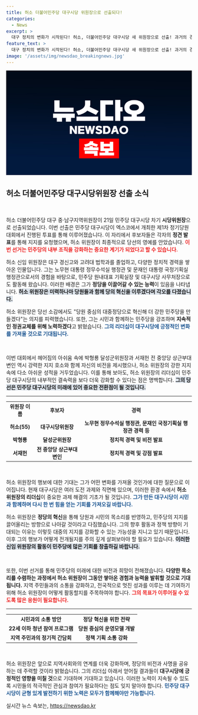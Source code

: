 ```yaml
---
title: 허소 더불어민주당 대구시당 위원장으로 선출되다!
categories:
  - News
excerpt: >
  대구 정치의 변화가 시작된다! 허소, 더불어민주당 대구시당 새 위원장으로 선출! 과거의 경험과 혁신 의지를 지닌 그가 이끄는 민주당의 미래는? 클릭하여 자세히 알아보세요!
feature_text: >
  대구 정치의 변화가 시작된다! 허소, 더불어민주당 대구시당 새 위원장으로 선출! 과거의 경험과 혁신 의지를 지닌 그가 이끄는 민주당의 미래는? 클릭하여 자세히 알아보세요!
image: '/assets/img/newsdao_breakingnews.jpg'
---
```


<p><img src="/assets/img/newsdao_breakingnews.jpg" alt="firstkoreanews 속보" /></p>

<h2 data-ke-size="size26">허소 더불어민주당 대구시당위원장 선출 소식</h2>

<p data-ke-size="size16">&nbsp;</p>

<p>허소 더불어민주당 대구 중·남구지역위원장이 21일 민주당 대구시당 차기 <b>시당위원장</b>으로 선출되었습니다. 이번 선출은 민주당 대구시당이 엑스코에서 개최한 제1차 정기당원대회에서 진행된 투표를 통해 이루어졌습니다. 이 자리에서 후보자들은 각자의 <b>정견 발표</b>를 통해 지지를 요청했으며, 허소 위원장이 최종적으로 당선의 영예를 안았습니다. <b><span style="color: #ee2323;">이번 선거는 민주당의 내부 조직을 강화하는 중요한 계기가 되었다고 할 수 있습니다.</span></b></p>

<p>허소 신임 위원장은 대구 경신고와 고려대 법학과를 졸업하고, 다양한 정치적 경력을 쌓아온 인물입니다. 그는 노무현 대통령 정무수석실 행정관 및 문재인 대통령 국정기획실 행정관으로서의 경험을 바탕으로, 민주당 원내대표 기획실장 및 대구시당 사무처장으로도 활동해 왔습니다. 이러한 배경은 그가 <b>정당을 이끌어갈 수 있는 능력</b>이 있음을 나타냅니다. <b><span style="background-color: #21538527;">허소 위원장은 미력하나마 당원들과 함께 <b>당의 혁신</b>을 이루겠다며 각오를 다졌습니다.</span></b></p>

<p>허소 위원장은 당선 소감에서도 "당원 중심의 대중정당으로 혁신해 더 강한 민주당을 만들겠다"는 의지를 피력했습니다. 또한, 그는 시민과 함께하는 민주당을 강조하며 <b>지속적인 정권교체를 위해 노력하겠다</b>고 밝혔습니다. <b><span style="color: #1a5490;">그의 리더십이 대구시당에 긍정적인 변화를 가져올 것으로 기대됩니다.</span></b></p>

<p data-ke-size="size16">&nbsp;</p>

<p>이번 대회에서 헤어짐의 아쉬움 속에 박형룡 달성군위원장과 서재헌 전 중앙당 상근부대변인 역시 강력한 지지 호소와 함께 자신의 비전을 제시했으나, 허소 위원장의 강한 지지 속에 다소 아쉬운 성적을 거두었습니다. 이를 통해 보아도, 허소 위원장의 리더십이 민주당 대구시당의 내부적인 결속력을 보다 더욱 강화할 수 있다는 점은 명백합니다. <b><span style="background-color: #21538527;">그의 당선은 민주당 대구시당의 미래에 있어 중요한 전환점이 될 것입니다.</span></b></p>

<hr>

<table style="width: 100%;">
<tr>
<td style="text-align: center; height: 17px;"><b>위원장 이름</b></td>
<td style="text-align: center; height: 17px;"><b>후보자</b></td>
<td style="text-align: center; height: 17px;"><b>경력</b></td>
</tr>
<tr>
<td style="text-align: center; height: 17px;"><b>허소(55)</b></td>
<td style="text-align: center; height: 17px;"><b>대구시당위원장</b></td>
<td style="text-align: center; height: 17px;"><b>노무현 정무수석실 행정관, 문재인 국정기획실 행정관 경력 등</b></td>
</tr>
<tr>
<td style="text-align: center; height: 17px;"><b>박형룡</b></td>
<td style="text-align: center; height: 17px;"><b>달성군위원장</b></td>
<td style="text-align: center; height: 17px;"><b>정치적 경력 및 비전 발표</b></td>
</tr>
<tr>
<td style="text-align: center; height: 17px;"><b>서재헌</b></td>
<td style="text-align: center; height: 17px;"><b>전 중앙당 상근부대변인</b></td>
<td style="text-align: center; height: 17px;"><b>정치적 경력 및 강점 발표</b></td>
</tr>
</table>

<p data-ke-size="size16">&nbsp;</p>

<p>허소 위원장의 행보에 대한 기대는 그가 어떤 변화를 가져올 것인가에 대한 질문으로 이어집니다. 현재 대구시당은 여러 도전 과제와 직면해 있으며, 이러한 환경 속에서 <b>허소 위원장의 리더십</b>이 중요한 과제 해결의 기초가 될 것입니다. <b><span style="color: #1a5490;">그가 만든 대구시당이 시민과 함께하며 다시 한 번 힘을 얻는 기회를 가져오길 바랍니다.</span></b></p>

<p>허소 위원장은 <b>정당의 혁신</b>을 통해 당원과 시민의 목소리를 반영하고, 민주당의 지지를 끌어올리는 방향으로 나아갈 것이라고 다짐했습니다. 그의 향후 활동과 정책 방향이 기대되는 이유는 이렇듯 대중의 지지를 강화할 수 있는 가능성을 지니고 있기 때문입니다. 이후 그의 행보가 어떻게 전개될지를 주의 깊게 살펴보아야 할 필요가 있습니다. <b><span style="background-color: #21538527;">이러한 신임 위원장의 활동이 민주당에 많은 기회를 창출하길 바랍니다.</span></b></p>

<p data-ke-size="size16">&nbsp;</p>

<p>또한, 이번 선거를 통해 민주당의 미래에 대한 비전과 희망이 전해졌습니다. <b>다양한 목소리를 수렴하는 과정에서 허소 위원장이 그동안 쌓아온 경험과 능력을 발휘할 것으로 기대됩니다.</b> 지역 주민들과의 소통을 강화하고, 전국적으로 멋진 성과를 이루는 데 기여하기 위해 허소 위원장이 어떻게 활동할지를 주목하여야 합니다. <b><span style="color: #ee2323;">그의 목표가 이루어질 수 있도록 많은 응원이 필요합니다.</span></b></p>

<hr>

<table style="width: 100%;">
<tr>
<td style="text-align: center; height: 17px;"><b>시민과의 소통 방안</b></td>
<td style="text-align: center; height: 17px;"><b>정당 혁신을 위한 전략</b></td>
</tr>
<tr>
<td style="text-align: center; height: 17px;"><b>22세 이하 청년 참여 프로그램</b></td>
<td style="text-align: center; height: 17px;"><b>당원 중심의 운영모델 개발</b></td>
</tr>
<tr>
<td style="text-align: center; height: 17px;"><b>지역 주민과의 정기적 간담회</b></td>
<td style="text-align: center; height: 17px;"><b>정책 기획 소통 강화</b></td>
</tr>
</table>

<p data-ke-size="size16">&nbsp;</p>

<p>허소 위원장은 앞으로 지역사회와의 연계를 더욱 강화하며, 정당의 비전과 사명을 공유하는 데 주력할 것이라 밝혔습니다. 그의 리더십 아래서 얻어질 결과들이 <b>대구시당에 긍정적인 영향을 미칠 것</b>으로 기대하며 기대하고 있습니다. 이러한 노력이 지속될 수 있도록 시민들의 적극적인 관심과 참여가 필요하다는 점도 잊지 말아야 합니다. <b><span style="color: #1a5490;">민주당 대구시당이 균형 있게 발전하기 위한 노력은 모두가 함께해야만 가능합니다.</span></b></p>
실시간 뉴스 속보는, <a href="https://newsdao.kr" rel="dofollow">https://newsdao.kr</a>



